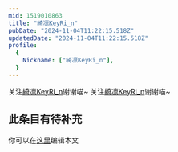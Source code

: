 ```yaml
---
mid: 1519010863
title: "綺凛KeyRi_n"
pubDate: "2024-11-04T11:22:15.518Z"
updatedDate: "2024-11-04T11:22:15.518Z"
profile:
  {
    Nickname: ["綺凛KeyRi_n"],
  }
---
```


关注[綺凛KeyRi_n](https://space.bilibili.com/1519010863)谢谢喵~ 关注[綺凛KeyRi_n](https://space.bilibili.com/1519010863)谢谢喵~

## 此条目有待补充
你可以在[这里](https://github.com/Yuhanawa/VTuber.ICU-Content/edit/master/v/綺凛KeyRi_n/index.md)编辑本文
